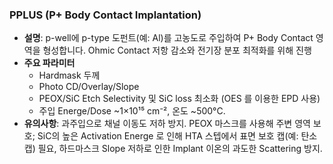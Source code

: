 ### PPLUS (P+ Body Contact Implantation)

- **설명**: p-well에 p-type 도펀트(예: Al)를 고농도로 주입하여 P+ Body Contact 영역을 형성합니다. Ohmic Contact 저항 감소와 전기장 분포 최적화를 위해 진행
- **주요 파라미터**
	- Hardmask 두께
	- Photo CD/Overlay/Slope
	- PEOX/SiC Etch Selectivity 및 SiC loss 최소화 (OES 를 이용한 EPD 사용)
	- 주입 Energe/Dose  ~1×10¹⁵ cm⁻², 온도 ~500°C.
- **유의사항**: 과주입으로 채널 이동도 저하 방지. PEOX 마스크를 사용해 주변 영역 보호; SiC의 높은 Activation Energe 로 인해 HTA 스텝에서 표면 보호 캡(예: 탄소 캡) 필요, 하드마스크 Slope 저하로 인한 Implant 이온의 과도한 Scattering 방지. 